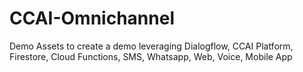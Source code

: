 # CCAI-Omnichannel
Demo Assets to create a demo leveraging Dialogflow, CCAI Platform, Firestore, Cloud Functions,  SMS, Whatsapp, Web, Voice, Mobile App
